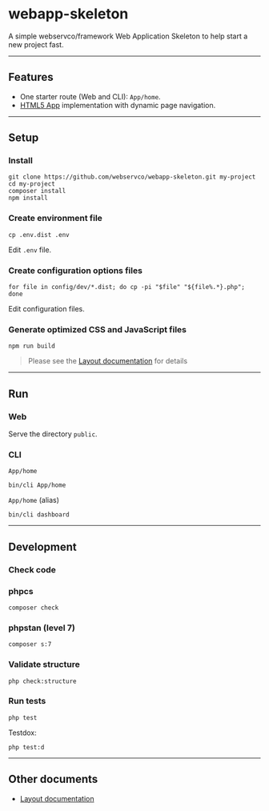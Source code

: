 # webapp-skeleton

A simple webservco/framework Web Application Skeleton to help start a new project fast.

---

## Features
- One starter route (Web and CLI): `App/home`.
- [HTML5 App](https://github.com/webservco/html5-app) implementation with dynamic page navigation.

---

## Setup

### Install
```
git clone https://github.com/webservco/webapp-skeleton.git my-project
cd my-project
composer install
npm install
```

### Create environment file
```
cp .env.dist .env
```
Edit `.env` file.

### Create configuration options files
```
for file in config/dev/*.dist; do cp -pi "$file" "${file%.*}.php"; done
```
Edit configuration files.

### Generate optimized CSS and JavaScript files
```
npm run build
```
> Please see the [Layout documentation](/docs/Layout.md) for details

---

## Run

### Web
Serve the directory `public`.

### CLI
`App/home`
```
bin/cli App/home
```
`App/home` (alias)
```
bin/cli dashboard
```

---

## Development

### Check code

### phpcs
```
composer check

```

### phpstan (level 7)
```
composer s:7
```

### Validate structure
```
php check:structure
```

### Run tests
```
php test
```
Testdox:
```
php test:d
```

---

## Other documents
- [Layout documentation](/docs/Layout.md)
